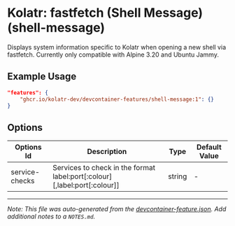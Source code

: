 
# Kolatr: fastfetch (Shell Message) (shell-message)

Displays system information specific to Kolatr when opening a new shell via fastfetch. Currently only compatible with Alpine 3.20 and Ubuntu Jammy.

## Example Usage

```json
"features": {
    "ghcr.io/kolatr-dev/devcontainer-features/shell-message:1": {}
}
```

## Options

| Options Id | Description | Type | Default Value |
|-----|-----|-----|-----|
| service-checks | Services to check in the format label:port[:colour][,label:port[:colour]] | string | - |



---

_Note: This file was auto-generated from the [devcontainer-feature.json](https://github.com/kolatr-dev/devcontainer-features/blob/main/src/shell-message/devcontainer-feature.json).  Add additional notes to a `NOTES.md`._
